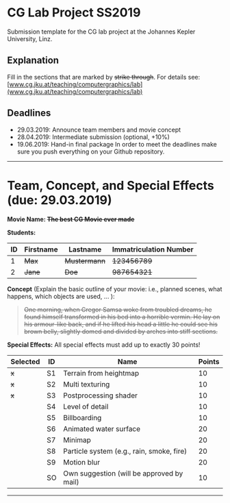 # CG Lab Project SS2019
Submission template for the CG lab project at the Johannes Kepler University, Linz.
## Explanation
Fill in the sections that are marked by ~~strike through~~.
For details see: [www.cg.jku.at/teaching/computergraphics/lab](www.cg.jku.at/teaching/computergraphics/lab)
## Deadlines
- 29.03.2019: Announce team members and movie concept
- 28.04.2019: Intermediate submission (optional, +10%)
- 19.06.2019: Hand-in final package 
In order to meet the deadlines make sure you push everything on your Github repository. 

---

# Team, Concept, and Special Effects (due: 29.03.2019)
**Movie Name: ~~The best CG Movie ever made~~**

**Students:**

| ID     | Firstname       | Lastname   | Immatriculation Number |
| -------|-------------|------------|------------|
| 1      | ~~Max~~     | ~~Mustermann~~ | ~~123456789~~  |
| 2      | ~~Jane~~    | ~~Doe~~    | ~~987654321~~  |

**Concept** (Explain the basic outline of your movie: i.e., planned scenes, what happens, which objects are used, ... ):
> ~~One morning, when Gregor Samsa woke from troubled dreams, he found himself transformed in his bed into a horrible vermin. He lay on his armour-like back, and if he lifted his head a little he could see his brown belly, slightly domed and divided by arches into stiff sections.~~

**Special Effects:**
All special effects must add up to exactly 30 points!

| Selected | ID | Name | Points |
|----------|----|---|---|
| ~~x~~    | S1 | Terrain from heightmap |10|
| ~~x~~    | S2 | Multi texturing |10|
| ~~x~~    | S3 | Postprocessing shader |10|
|          | S4 | Level of detail |10|
|          | S5 | Billboarding | 10 |
|          | S6 | Animated water surface | 20 |
|          | S7 | Minimap | 20 |
|          | S8 | Particle system (e.g., rain, smoke, fire) | 20 |
|          | S9 | Motion blur | 20 |
|          | SO | Own suggestion (will be approved by mail) | 10 |


---

